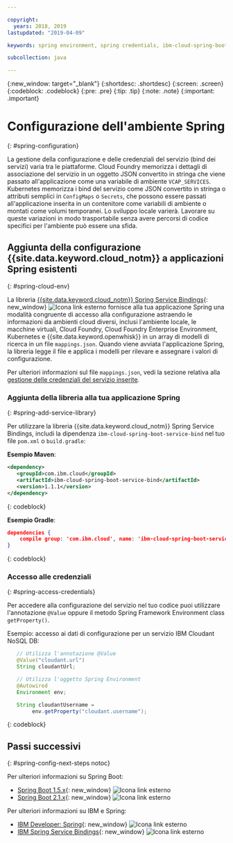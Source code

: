 ```yaml
---

copyright:
  years: 2018, 2019
lastupdated: "2019-04-09"

keywords: spring environment, spring credentials, ibm-cloud-spring-boot-service-bind, service bindings spring, vcap_services spring, access credential spring

subcollection: java

---
```


{:new_window: target="_blank"}
{:shortdesc: .shortdesc}
{:screen: .screen}
{:codeblock: .codeblock}
{:pre: .pre}
{:tip: .tip}
{:note: .note}
{:important: .important}

# Configurazione dell'ambiente Spring
{: #spring-configuration}

La gestione della configurazione e delle credenziali del servizio (bind dei servizi) varia tra le piattaforme. Cloud Foundry memorizza i dettagli di associazione del servizio in un oggetto JSON convertito in stringa che viene passato all'applicazione come una variabile di ambiente `VCAP_SERVICES`. Kubernetes memorizza i bind del servizio come JSON convertito in stringa o attributi semplici in `ConfigMaps` o `Secrets`, che possono essere passati all'applicazione inserita in un contenitore come variabili di ambiente o montati come volumi temporanei. Lo sviluppo locale varierà. Lavorare su queste variazioni in modo trasportabile senza avere percorsi di codice specifici per l'ambiente può essere una sfida.

## Aggiunta della configurazione {{site.data.keyword.cloud_notm}} a applicazioni Spring esistenti
{: #spring-cloud-env}

La libreria [{{site.data.keyword.cloud_notm}} Spring Service Bindings](https://github.com/ibm-developer/ibm-cloud-spring-bind){: new_window} ![Icona link esterno](../icons/launch-glyph.svg "Icona link esterno") fornisce alla tua applicazione Spring una modalità congruente di accesso alla configurazione astraendo le informazioni da ambienti cloud diversi, inclusi l'ambiente locale, le macchine virtuali, Cloud Foundry, Cloud Foundry Enterprise Environment, Kubernetes e {{site.data.keyword.openwhisk}} in un array di modelli di ricerca in un file `mappings.json`. Quando viene avviata l'applicazione Spring, la libreria legge il file e applica i modelli per rilevare e assegnare i valori di configurazione.

Per ulteriori informazioni sul file `mappings.json`, vedi la sezione relativa alla [gestione delle credenziali del servizio inserite](/docs/java?topic=cloud-native-configuration#portable-credentials).

### Aggiunta della libreria alla tua applicazione Spring
{: #spring-add-service-library}

Per utilizzare la libreria {{site.data.keyword.cloud_notm}} Spring Service Bindings, includi la dipendenza `ibm-cloud-spring-boot-service-bind` nel tuo file `pom.xml` o `build.gradle`:

**Esempio Maven**:

```xml
<dependency>
   <groupId>com.ibm.cloud</groupId>
   <artifactId>ibm-cloud-spring-boot-service-bind</artifactId>
   <version>1.1.1</version>
</dependency>
```
{: codeblock}

**Esempio Gradle**:

```json
dependencies {
    compile group: 'com.ibm.cloud', name: 'ibm-cloud-spring-boot-service-bind', version: '1.1.1'
}
```
{: codeblock}

### Accesso alle credenziali
{: #spring-access-credentials}

Per accedere alla configurazione del servizio nel tuo codice puoi utilizzare l'annotazione `@Value` oppure il metodo Spring Framework Environment class `getProperty()`.

Esempio: accesso ai dati di configurazione per un servizio IBM Cloudant NoSQL DB:

```java
   // Utilizza l'annotazione @Value
   @Value("cloudant.url")
   String cloudantUrl;

   // Utilizza l'oggetto Spring Environment
   @Autowired
   Environment env;

   String cloudantUsername = 
        env.getProperty("cloudant.username");
```
{: codeblock}

## Passi successivi
{: #spring-config-next-steps notoc}

Per ulteriori informazioni su Spring Boot:

* [Spring Boot 1.5.x](https://docs.spring.io/spring-boot/docs/1.5.x/reference/html/){: new_window} ![Icona link esterno](../icons/launch-glyph.svg "Icona link esterno")
* [Spring Boot 2.1.x](https://docs.spring.io/spring-boot/docs/2.1.x/reference/html/){: new_window} ![Icona link esterno](../icons/launch-glyph.svg "Icona link esterno")

Per ulteriori informazioni su IBM e Spring:

* [IBM Developer: Spring](https://developer.ibm.com/technologies/spring/){: new_window} ![Icona link esterno](../icons/launch-glyph.svg "Icona link esterno")
* [IBM Spring Service Bindings](https://github.com/ibm-developer/ibm-cloud-spring-bind){: new_window} ![Icona link esterno](../icons/launch-glyph.svg "Icona link esterno")
